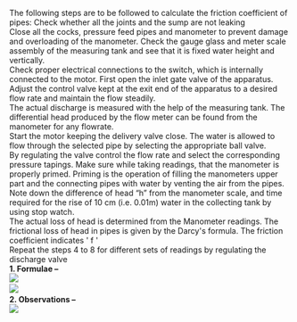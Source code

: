 The following steps are to be followed to calculate the friction coefficient of pipes:
Check whether all the joints and the sump are not leaking <br>
Close all the cocks, pressure feed pipes and manometer to prevent damage and overloading of the manometer. Check the gauge glass and meter scale assembly of the measuring tank and see that it is fixed water height and vertically. <br>
Check proper electrical connections to the switch, which is internally connected to the motor. First open the inlet gate valve of the apparatus. Adjust the control valve kept at the exit end of the apparatus to a desired flow rate and maintain the flow steadily. <br>
The actual discharge is measured with the help of the measuring tank. The differential head produced by the flow meter can be found from the manometer for any flowrate. <br>
Start the motor keeping the delivery valve close. The water is allowed to flow through the selected pipe by selecting the appropriate ball valve. <br>
By regulating the valve control the flow rate and select the corresponding pressure tapings. Make sure while taking readings, that the manometer is properly primed. Priming is the operation of filling the manometers upper part and the connecting pipes with water by venting the air from the pipes. <br>
Note down the difference of head “h” from the manometer scale, and time required for the rise of 10 cm (i.e. 0.01m) water in the collecting tank by using stop watch.<br>
The actual loss of head is determined from the Manometer readings. The frictional loss of head in pipes is given by the Darcy's formula. The friction coefficient indicates ' f '<br>
Repeat the steps 4 to 8 for different sets of readings by regulating the discharge valve<br>
<b>1. Formulae – </b><br>
<L><image src="images/i![Alt imagep1](imagep1.png)"><br></L>
<L><image src="images/![Alt imagep2](imagep2.png)"><br></L>
<b>2. Observations –</b><br>
<L><image src="images/![Alt imagep3](imagep3.png)"></L>
